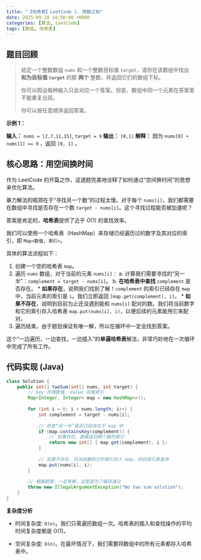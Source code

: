 ```yaml
---
title: "【哈希表】LeetCode 1. 两数之和"
date: 2025-09-20 14:50:00 +0900
categories: [算法, LeetCode]
tags: [数组, 哈希表]
---
```


## 题目回顾

> 给定一个整数数组 `nums` 和一个整数目标值 `target`，请你在该数组中找出 **和为目标值 `target`** 的那 **两个** 整数，并返回它们的数组下标。
>
> 你可以假设每种输入只会对应一个答案。但是，数组中同一个元素在答案里不能重复出现。
>
> 你可以按任意顺序返回答案。

**示例 1：**

**输入：** `nums = [2,7,11,15]`, `target = 9`
**输出：** `[0,1]`
**解释：** 因为 `nums[0] + nums[1] == 9` ，返回 `[0, 1]` 。

## 核心思路：用空间换时间

作为 LeetCode 的开篇之作，这道题完美地诠释了如何通过“空间换时间”的思想来优化算法。

暴力解法的瓶颈在于“寻找另一个数”的过程太慢。对于每个 `nums[i]`，我们都需要在数组中寻找是否存在一个数 `target - nums[i]`。这个寻找过程能否被加速呢？

答案是肯定的，**哈希表**提供了近乎 $O(1)$ 的查找效率。

我们可以使用一个哈希表（HashMap）来存储已经遍历过的数字及其对应的索引，即 `Map<数值, 索引>`。

具体的算法流程如下：
1.  创建一个空的哈希表 `map`。
2.  遍历 `nums` 数组，对于当前的元素 `nums[i]`：
    a.  计算我们需要寻找的“另一半”：`complement = target - nums[i]`。
    b.  **在哈希表中查找** `complement` 是否存在。
        * **如果存在**，说明我们找到了解！`complement` 的索引已经存在 `map` 中，当前元素的索引是 `i`。我们立即返回 `[map.get(complement), i]`。
        * **如果不存在**，说明到目前为止还没遇到能和 `nums[i]` 配对的数。我们将当前数字和它的索引存入哈希表 `map.put(nums[i], i)`，以便后续的元素能用它来配对。
3.  遍历结束。由于题目保证有唯一解，所以在循环中一定会找到答案。

这个“一边遍历，一边查找，一边插入”的**单遍哈希表**解法，非常巧妙地在一次循环中完成了所有工作。

## 代码实现 (Java)

```java
class Solution {
    public int[] twoSum(int[] nums, int target) {
        // Key 存储数值, Value 存储索引
        Map<Integer, Integer> map = new HashMap<>();
        
        for (int i = 0; i < nums.length; i++) {
            int complement = target - nums[i];
            
            // 检查“另一半”是否已经存在于 map 中
            if (map.containsKey(complement)) {
                // 如果存在，直接返回两个数的索引
                return new int[] { map.get(complement), i };
            }
            
            // 如果不存在，将当前数和它的索引存入 map，供后续元素查询
            map.put(nums[i], i);
        }
        
        // 根据题意，一定有解，这里是为了编译通过
        throw new IllegalArgumentException("No two sum solution");
    }
}
```

**复杂度分析**
- 时间复杂度: `O(n)`。我们只需遍历数组一次。哈希表的插入和查找操作的平均时间复杂度都是 O(1)。

- 空间复杂度: `O(n)`。在最坏情况下，我们需要将数组中的所有元素都存入哈希表中。
